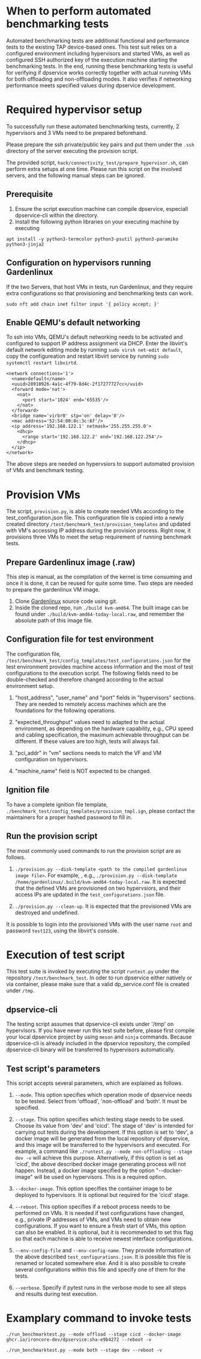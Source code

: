 # When to perform automated benchmarking tests
Automated benchmarking tests are additional functional and performance tests to the existing TAP device-based ones. This test suit relies on a configured environment including hypervisors and started VMs, as well as configured SSH authorized key of the execution machine starting the benchmarking tests. In the end, running these benchmarking tests is useful for verifying if dpservice works correctly together with actual running VMs for both offloading and non-offloading modes. It also verifies if networking performance meets specified values during dpservice development.

# Required hypervisor setup
To successfully run these automated benchmarking tests, currently, 2 hypervisors and 3 VMs need to be prepared beforehand.

Please prepare the ssh private/public key pairs and put them under the `.ssh` directory of the server executing the provision script.

The provided script, `hack/connectivity_test/prepare_hypervisor.sh`, can perform extra setups at one time. Please run this script on the involved servers, and the following manual steps can be ignored.

## Prerequisite

1. Ensure the script execution machine can compile dpservice, especiall dpservice-cli within the directory.
2. Install the following python libraries on your executing machine by executing
```
apt install -y python3-termcolor python3-psutil python3-paramiko python3-jinja2
```

## Configuration on hypervisors running Gardenlinux
If the two Servers, that host VMs in tests, run Gardenlinux, and they require extra configurations so that provisioning and benchmarking tests can work.
```
sudo nft add chain inet filter input '{ policy accept; }'
```


## Enable QEMU's default networking
To ssh into VMs, QEMU's default networking needs to be activated and configured to support IP address assignment via DHCP. Enter the libvirt's default network editing mode by running `sudo virsh net-edit default`, copy the configureation and restart libvirt service by running `sudo systemctl restart libvirtd`.

```
<network connections='1'>
  <name>default</name>
  <uuid>28910926-4a1c-4f79-8d4c-2f17277727cc</uuid>
  <forward mode='nat'>
    <nat>
      <port start='1024' end='65535'/>
    </nat>
  </forward>
  <bridge name='virbr0' stp='on' delay='0'/>
  <mac address='52:54:00:8c:3c:6f'/>
  <ip address='192.168.122.1' netmask='255.255.255.0'>
    <dhcp>
      <range start='192.168.122.2' end='192.168.122.254'/>
    </dhcp>
  </ip>
</network>
```

The above steps are needed on hypervsiors to support automated provision of VMs and benchmark testing.

# Provision VMs
The script, `provision.py`, is able to create needed VMs according to the test_configuration.json file. This configuration file is copied into a newly created directory `/test/benchmark_test/provision_templates` and updated with VM's accessing IP address during the provision process. Right now, it provisions three VMs to meet the setup requirement of running benchmark tests.

## Prepare Gardenlinux image (.raw)
This step is manual, as the compilation of the kernel is time consuming and once it is done, it can be reused for quite some time. Two steps are needed to prepare the gardenlinux VM image.

1. Clone [Gardenlinux](https://github.com/gardenlinux/gardenlinux) source code using git.
2. Inside the cloned repo, run `./build kvm-amd64`. The built image can be found under `./build/kvm-amd64-today-local.raw`, and remember the absolute path of this image file.

## Configuration file for test environment
The configuration file, `/test/benchmark_test/config_templates/test_configurations.json` for the test environment provides machine access information and the most of test configurations to the execution script. The following fields need to be double-checked and therefore changed according to the actual environment setup.

1. "host_address", "user_name" and "port" fields in "hypervisors" sections. They are needed to remotely access machines which are the foundations for the following operations.

2. "expected_throughput" values need to adapted to the actual environment, as depending on the hardware capability, e.g., CPU speed and cabling specification, the maximum achievable throughput can be different. If these values are too high, tests will always fail.

3. "pci_addr" in "vm" sections needs to match the VF and VM configuration on hypervisors.

4. "machine_name" field is NOT expected to be changed.

## Ignition file
To have a complete ignition file template, `./benchmark_test/config_templates/provision_tmpl.ign`, please contact the maintainers for a proper hashed password to fill in.


## Run the provision script
The most commonly used commands to run the provision script are as follows.
1. `./provision.py --disk-template <path to the compiled gardenlinux image file>`. For example, , e.g., `./provision.py --disk-template /home/gardenlinux/.build/kvm-amd64-today-local.raw`. It is expected that the defined VMs are provisioned on two hypervsiors, and their access IPs are updated in the `test_configurations.json` file.

2. `./provision.py --clean-up`. It is expected that the provisioned VMs are destroyed and undefined.

It is possible to login into the provisioned VMs with the user name `root` and password `test123`, using the libvirt's console.

# Execution of test script
This test suite is invoked by executing the script `runtest.py` under the repository `/test/benchmark_test`. In oder to run dpservice either natively or via container, please make sure that a valid dp_service.conf file is created under `/tmp`.

## dpservice-cli
The testing script assumes that dpservice-cli exists under '/tmp' on hypervisors. If you have never run this test suite before, please first compile your local dpservice project by using `meson` and `ninja` commands. Because dpservice-cli is already included in the dpservice repository, the compiled dpservice-cli binary will be transferred to hypervisors automatically.

## Test script's parameters

This script accepts several parameters, which are explained as follows.
1. `--mode`. This option specifies which operation mode of dpservice needs to be tested. Select from 'offload', 'non-offload' and 'both'. It must be specified.

2. `--stage`. This option specifies which testing stage needs to be used. Choose its value from 'dev' and 'cicd'. The stage of 'dev' is intended for carrying out tests during the development. If this option is set to 'dev', a docker image will be generated from the local repository of dpservice, and this image will be transferred to the hypervisors and executed. For example, a command like `./runtest.py --mode non-offloading --stage dev -v` will achieve this purpose.
Alternatively, if this option is set as 'cicd', the above described docker image generating process will not happen. Instead, a docker image specified by the option "--docker-image" will be used on hypervisors. This is a required option.

3. `--docker-image`. This option specifies the container image to be deployed to hypervisors. It is optional but required for the 'cicd' stage.

4. `--reboot`. This option specifies if a reboot process needs to be performed on VMs. It is needed if test configurations have changed, e.g., private IP addresses of VMs, and VMs need to obtain new configurations. If you want to ensure a fresh start of VMs, this option can also be enabled. It is optional, but it is recommended to set this flag so that each machine is able to receive newest interface configurations.

5. `--env-config-file` and `--env-config-name`. They provide information of the above described `test_configurations.json`. It is possible this file is renamed or located somewhere else. And it is also possible to create several configurations within this file and specify one of them for the tests.

6. `--verbose`. Specify if pytest runs in the verbose mode to see all steps and results during test execution.

# Examplary command to invoke tests
```
./run_benchmarktest.py --mode offload --stage cicd --docker-image ghcr.io/ironcore-dev/dpservice:sha-e9b4272 --reboot -v

./run_benchmarktest.py --mode both --stage dev --reboot -v
```
